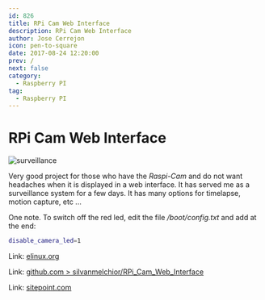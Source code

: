 ```yaml
---
id: 826
title: RPi Cam Web Interface
description: RPi Cam Web Interface
author: Jose Cerrejon
icon: pen-to-square
date: 2017-08-24 12:20:00
prev: /
next: false
category:
  - Raspberry PI
tag:
  - Raspberry PI
---
```


# RPi Cam Web Interface

![surveillance](/images/2017/08/surveilance.jpg)

Very good project for those who have the *Raspi-Cam* and do not want headaches when it is displayed in a web interface. It has served me as a surveillance system for a few days. It has many options for timelapse, motion capture, etc ...

One note. To switch off the red led, edit the file */boot/config.txt* and add at the end:

```bash
disable_camera_led=1
```

Link: [elinux.org](http://elinux.org/RPi-Cam-Web-Interface)

Link: [github.com > silvanmelchior/RPi_Cam_Web_Interface](https://github.com/silvanmelchior/RPi_Cam_Web_Interface)

Link: [sitepoint.com](https://www.sitepoint.com/streaming-a-raspberry-pi-camera-into-vr-with-javascript/)